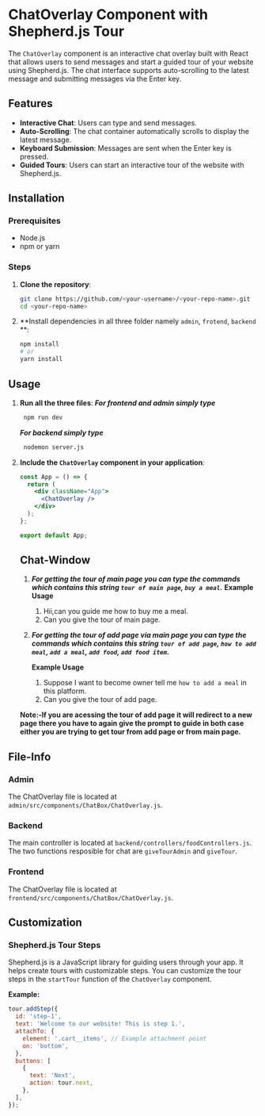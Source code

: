 # ChatOverlay Component with Shepherd.js Tour

The `ChatOverlay` component is an interactive chat overlay built with React that allows users to send messages and start a guided tour of your website using Shepherd.js. The chat interface supports auto-scrolling to the latest message and submitting messages via the Enter key.

## Features

- **Interactive Chat**: Users can type and send messages.
- **Auto-Scrolling**: The chat container automatically scrolls to display the latest message.
- **Keyboard Submission**: Messages are sent when the Enter key is pressed.
- **Guided Tours**: Users can start an interactive tour of the website with Shepherd.js.

## Installation

### Prerequisites

- Node.js
- npm or yarn

### Steps

1. **Clone the repository**:

    ```bash
    git clone https://github.com/<your-username>/<your-repo-name>.git
    cd <your-repo-name>
    ```

2. **Install dependencies in all three folder namely `admin`, `frotend`, `backend` **:

    ```bash
    npm install
    # or
    yarn install
    ```

## Usage

1. **Run all the three files**:
     ***For frontend and admin simply type***
   ```bash
    npm run dev
   ```
     ***For backend simply type***
   ```bash
    nodemon server.js
   ```
   
3. **Include the `ChatOverlay` component in your application**:

    ```jsx
    const App = () => {
      return (
        <div className="App">
          <ChatOverlay />
        </div>
      );
    };

    export default App;
    ```

   ## Chat-Window
   1. ***For getting the tour of main page you can type the commands which contains this string `tour of main page`, `buy a meal`.***
      ****Example Usage****
      
      1. Hii,can you guide me how to buy me a meal.
      2. Can you give the tour of main page.
         
   2. ***For getting the tour of add page  via main page you can type the commands which contains this string `tour of add page`, `how to add meal`, `add a meal`, `add food`, `add food item`.***
      
      ****Example Usage****
      1. Suppose I want to become owner tell me `how to add a meal` in this platform.
      2. Can you give the tour of add page.
         
    ****Note:-If you are acessing the tour of add page it will redirect to a new page there you have to again give the prompt to guide in both case either you are trying to get tour from add page or from main page.****


## File-Info
### Admin
The ChatOverlay file is located at `admin/src/components/ChatBox/ChatOverlay.js`.
### Backend
The main controller is located at `backend/controllers/foodControllers.js`. The two functions resposible for chat are `giveTourAdmin` and `giveTour`.
### Frontend
The ChatOverlay file is located at `frontend/src/components/ChatBox/ChatOverlay.js`.


## Customization

### Shepherd.js Tour Steps

Shepherd.js is a JavaScript library for guiding users through your app. It helps create tours with customizable steps. You can customize the tour steps in the `startTour` function of the `ChatOverlay` component.

**Example:**

```jsx
tour.addStep({
  id: 'step-1',
  text: 'Welcome to our website! This is step 1.',
  attachTo: {
    element: '.cart__items', // Example attachment point
    on: 'bottom',
  },
  buttons: [
    {
      text: 'Next',
      action: tour.next,
    },
  ],
});
```
